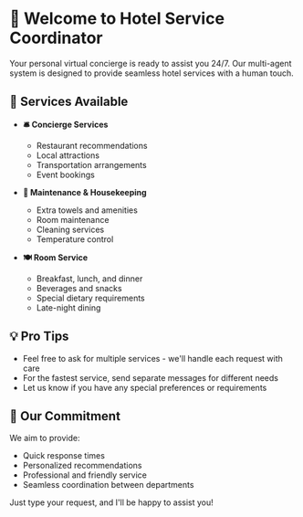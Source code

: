 # 🏨 Welcome to Hotel Service Coordinator

Your personal virtual concierge is ready to assist you 24/7. Our multi-agent system is designed to provide seamless hotel services with a human touch.

## 🌟 Services Available

- **🛎️ Concierge Services**
    - Restaurant recommendations
    - Local attractions
    - Transportation arrangements
    - Event bookings

- **🔧 Maintenance & Housekeeping**
    - Extra towels and amenities
    - Room maintenance
    - Cleaning services
    - Temperature control

- **🍽️ Room Service**
    - Breakfast, lunch, and dinner
    - Beverages and snacks
    - Special dietary requirements
    - Late-night dining

## 💡 Pro Tips

- Feel free to ask for multiple services - we'll handle each request with care
- For the fastest service, send separate messages for different needs
- Let us know if you have any special preferences or requirements

## 🤝 Our Commitment

We aim to provide:
- Quick response times
- Personalized recommendations
- Professional and friendly service
- Seamless coordination between departments

Just type your request, and I'll be happy to assist you!
